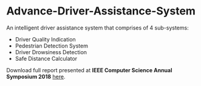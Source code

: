 # Advance-Driver-Assistance-System
An intelligent driver assistance system that comprises of 4 sub-systems:
* Driver Quality Indication
* Pedestrian Detection System
* Driver Drowsiness Detection
* Safe Distance Calculator

Download full report presented at **IEEE Computer Science Annual Symposium 2018** [here](https://drive.google.com/file/d/1mSHJo8nVWsMGwLTwNI634-j4hCzr4ShL/view).



